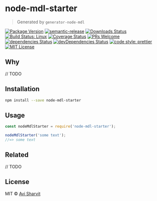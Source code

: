 # node-mdl-starter

> Generated by `generator-node-mdl`

[![Package Version](https://img.shields.io/npm/v/node-mdl-starter.svg?style=flat-square)](https://www.npmjs.com/package/node-mdl-starter)
[![semantic-release](https://img.shields.io/badge/%20%20%F0%9F%93%A6%F0%9F%9A%80-semantic--release-e10079.svg)](https://github.com/semantic-release/semantic-release)
[![Downloads Status](https://img.shields.io/npm/dm/node-mdl-starter.svg?style=flat-square)](https://npm-stat.com/charts.html?package=node-mdl-starter&from=2016-04-01)
[![Build Status: Linux](https://img.shields.io/travis/sharvit/node-mdl-starter/master.svg?style=flat-square)](https://travis-ci.org/sharvit/node-mdl-starter)
[![Coverage Status](https://coveralls.io/repos/github/sharvit/node-mdl-starter/badge.svg?branch=master)](https://coveralls.io/github/sharvit/node-mdl-starter?branch=master)
[![PRs Welcome](https://img.shields.io/badge/PRs-welcome-brightgreen.svg?style=flat-square)](http://makeapullrequest.com)
[![dependencies Status](https://david-dm.org/sharvit/node-mdl-starter/status.svg)](https://david-dm.org/sharvit/node-mdl-starter)
[![devDependencies Status](https://david-dm.org/sharvit/node-mdl-starter/dev-status.svg)](https://david-dm.org/sharvit/node-mdl-starter?type=dev)
[![code style: prettier](https://img.shields.io/badge/code_style-prettier-ff69b4.svg?style=flat-square)](https://github.com/prettier/prettier)
[![MIT License](https://img.shields.io/npm/l/stack-overflow-copy-paste.svg?style=flat-square)](http://opensource.org/licenses/MIT)

## Why

// TODO

## Installation

```sh
npm install --save node-mdl-starter
```

## Usage

```js
const nodeMdlStarter = require('node-mdl-starter');

nodeMdlStarter('some text');
//=> some text
```

## Related

// TODO

## License

MIT &copy; [Avi Sharvit](https://sharvit.github.io)
